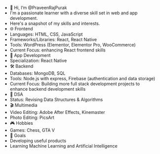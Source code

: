 - 👋 Hi, I’m @PraveenRajPurak
- I'm a passionate learner with a diverse skill set in web and app development.
- Here's a snapshot of my skills and interests.
- 🌐 Frontend
- Languages: HTML, CSS, JavaScript
- Frameworks/Libraries: React, React Native
- Tools: WordPress (Elementor, Elementor Pro, WooCommerce)
- Current Focus: enhancing React frontend skills
- 📱 App Development
- Specialization: React Native
- 🛠️ Backend
- Databases: MongoDB, SQL
- Tools: Node.js with express, Firebase (authentication and data storage)
- Current Focus: Building more full stack development projects to enhance backend development skills
- 🔄 DSA
- Status: Revising Data Structures & Algorithms
- 🎬 Multimedia
- Video Editing: Adobe After Effects, Kinemaster
- Photo Editing: PicsArt
- 🎮 Hobbies
- Games: Chess, GTA V
- 🎯 Goals
- Developing useful products
- Learning Machine Learning and Artificial Intelligence
<!---
PraveenRajPurak/PraveenRajPurak is a ✨ special ✨ repository because its `README.md` (this file) appears on your GitHub profile.
You can click the Preview link to take a look at your changes.
--->
